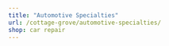```yaml
---
title: "Automotive Specialties"
url: /cottage-grove/automotive-specialties/
shop: car repair
---
```

